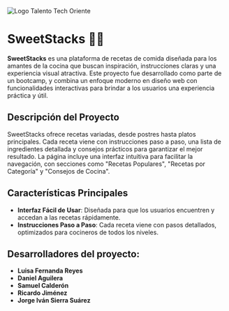 <img src="https://i0.wp.com/www.talentotechoriente.com/wp-content/uploads/2023/12/LOGO-TALENTO-ORIENTE-COLOR-SOMBRA.png?resize=900%2C600&ssl=1" alt="Logo Talento Tech Oriente"/>

# SweetStacks 🍰🍲

**SweetStacks** es una plataforma de recetas de comida diseñada para los amantes de la cocina que buscan inspiración, instrucciones claras y una experiencia visual atractiva. Este proyecto fue desarrollado como parte de un bootcamp, y combina un enfoque moderno en diseño web con funcionalidades interactivas para brindar a los usuarios una experiencia práctica y útil.

## Descripción del Proyecto

SweetStacks ofrece recetas variadas, desde postres hasta platos principales. Cada receta viene con instrucciones paso a paso, una lista de ingredientes detallada y consejos prácticos para garantizar el mejor resultado. La página incluye una interfaz intuitiva para facilitar la navegación, con secciones como "Recetas Populares", "Recetas por Categoría" y "Consejos de Cocina".

## Características Principales

- **Interfaz Fácil de Usar**: Diseñada para que los usuarios encuentren y accedan a las recetas rápidamente.
- **Instrucciones Paso a Paso**: Cada receta viene con pasos detallados, optimizados para cocineros de todos los niveles.

## Desarrolladores del proyecto:
- **Luisa Fernanda Reyes**
- **Daniel Aguilera**
- **Samuel Calderón**
- **Ricardo Jiménez**
- **Jorge Iván Sierra Suárez**